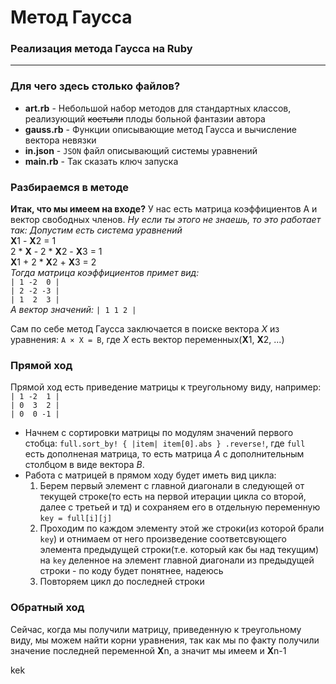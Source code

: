 # Метод Гаусса #
### Реализация метода Гаусса на Ruby ###
--------------------
### Для чего здесь столько файлов? ###
* **art.rb** - Небольшой набор методов для стандартных классов, реализующий ~~костыли~~ плоды больной фантазии автора
* **gauss.rb** - Функции описывающие метод Гаусса и вычисление вектора невязки
* **in.json** - `JSON` файл описывающий системы уравнений
* **main.rb** - Так сказать ключ запуска

### Разбираемся в методе ###

**Итак, что мы имеем на входе?** У нас есть матрица коэффициентов A и вектор свободных членов.
*Ну если ты этого не знаешь, то это работает так:*
*Допустим есть система уравнений* <br>
**X**1 - **X**2 = 1<br>
2 * **X** - 2 * **X**2 - **X**3 = 1<br>
**X**1 + 2 * **X**2 + **X**3 = 2<br>
*Тогда матрица коэффициентов примет вид:*<br>
`| 1 -2  0 |`<br>
`| 2 -2 -3 |`<br>
`| 1  2  3 |`<br>
*А вектор значений:* `| 1 1 2 |`

Сам по себе метод Гаусса заключается в поиске вектора *X* из уравнения: `A × X = B`, где *X* есть вектор переменных(**X**1, **X**2, ...)
### Прямой ход ###
Прямой ход есть приведение матрицы к треугольному виду, например:
`| 1 -2  1 |`<br>
`| 0  3  2 |`<br>
`| 0  0 -1 |`<br>
+ Начнем с сортировки матрицы по модулям значений первого стобца: `full.sort_by! { |item| item[0].abs } .reverse!`, где `full ` есть дополненая матрица, то есть матрица *А* с дополнительным столбцом в виде вектора *B*.
+ Работа с матрицей в прямом ходу будет иметь вид цикла:
  1. Берем первый элемент с главной диагонали в следующей от текущей строке(то есть на первой итерации цикла со второй, далее с третьей и тд) и сохраняем его в отдельную переменную `key = full[i][j]`
  2. Проходим по каждом элементу этой же строки(из которой брали `key`) и отнимаем от него произведение соответсвующего элемента предыдущей строки(т.е. который как бы над текущим) на `key` деленное на элемент главной диагонали из предыдущей строки - по коду будет понятнее, надеюсь
  3. Повторяем цикл до последней строки

### Обратный ход ###
  Сейчас, когда мы получили матрицу, приведенную к треугольному виду, мы можем найти корни уравнения, так как мы по факту получили значение последней переменной **X**n, а значит мы имеем и **X**n-1
  
  kek
  

